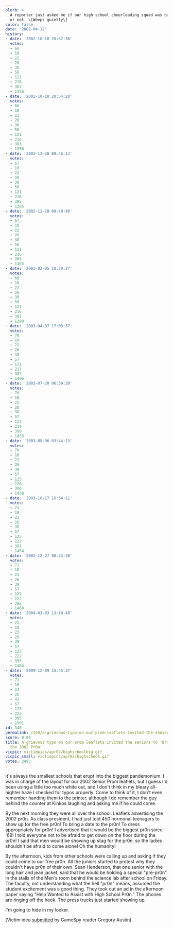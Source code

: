 ```yaml
---
blurb: >
  A reporter just asked me if our high school cheerleading squad was barely legal
  or not. \[Weeps quietly\]
color: false
date: '2002-04-12'
history:
- date: '2002-10-10 20:52:30'
  votes:
  - 66
  - 10
  - 22
  - 26
  - 38
  - 56
  - 121
  - 216
  - 383
  - 1356
- date: '2002-10-10 20:54:20'
  votes:
  - 66
  - 10
  - 22
  - 26
  - 38
  - 56
  - 121
  - 216
  - 383
  - 1356
- date: '2002-12-28 09:46:13'
  votes:
  - 67
  - 10
  - 22
  - 26
  - 38
  - 56
  - 121
  - 216
  - 385
  - 1385
- date: '2002-12-28 09:48:48'
  votes:
  - 67
  - 10
  - 22
  - 26
  - 38
  - 56
  - 121
  - 216
  - 385
  - 1385
- date: '2003-02-05 10:29:27'
  votes:
  - 68
  - 10
  - 22
  - 26
  - 38
  - 56
  - 121
  - 216
  - 385
  - 1390
- date: '2003-04-07 17:03:37'
  votes:
  - 70
  - 10
  - 22
  - 26
  - 38
  - 57
  - 121
  - 217
  - 387
  - 1406
- date: '2003-07-20 06:39:20'
  votes:
  - 70
  - 10
  - 22
  - 26
  - 38
  - 57
  - 125
  - 219
  - 390
  - 1433
- date: '2003-08-06 03:44:13'
  votes:
  - 70
  - 10
  - 22
  - 26
  - 38
  - 57
  - 125
  - 220
  - 390
  - 1438
- date: '2003-10-17 16:54:11'
  votes:
  - 71
  - 10
  - 23
  - 26
  - 39
  - 57
  - 125
  - 222
  - 391
  - 1454
- date: '2003-12-27 08:33:30'
  votes:
  - 71
  - 10
  - 23
  - 26
  - 39
  - 57
  - 125
  - 222
  - 392
  - 1468
- date: '2004-03-03 13:10:40'
  votes:
  - 71
  - 10
  - 23
  - 26
  - 39
  - 57
  - 125
  - 222
  - 393
  - 1484
- date: '2009-12-09 15:45:37'
  votes:
  - 71
  - 10
  - 23
  - 26
  - 41
  - 57
  - 125
  - 223
  - 395
  - 1501
id: 340
permalink: /340/a-grievous-typo-on-our-prom-leaflets-invited-the-seniors-to-bring-a-date-to-the-2002-pr0n/
score: 8.84
title: A grievous typo on our prom leaflets invited the seniors to 'Bring a Date to
  the 2002 Pr0n'
vicpic: victimpics/apr02/highschoolbig.gif
vicpic_small: victimpics/apr02/highschool.gif
votes: 2493
---
```


It's always the smallest schools that erupt into the biggest
pandemonium. I was in charge of the layout for our 2002 Senior Prom
leaflets, but I guess I'd been using a little too much white out, and I
don't think in my bleary all-nighter haze I checked for typos properly.
Come to think of it, I don't even remember handing them to the printer,
although I do remember the guy behind the counter at Kinkos laughing and
asking me if he could come.

By the next morning they were all over the school. Leaflets advertising
the 2002 pr0n. As class president, I had just told 450 hormonal
teenagers to show up for the free pr0n! To bring a date to the pr0n! To
dress appropriately for pr0n! I advertised that it would be the biggest
pr0n since '69! I told everyone not to be afraid to get down on the
floor during the pr0n! I said that men would be showing up stag for the
pr0n, so the ladies shouldn't be afraid to come alone! Oh the humanity!

By the afternoon, kids from other schools were calling up and asking if
they could come to our free pr0n. All the juniors started to protest why
they couldn't have pr0n of their own. Sean Henderson, that one senior
with the long hair and jean jacket, said that he would be holding a
special "pre-pr0n" in the stalls of the Men's room behind the science
lab after school on Friday. The faculty, not understanding what the hell
"pr0n" means, assumed the student excitement was a good thing. They took
out an ad in the afternoon paper saying "Help Wanted to Assist with High
School Pr0n." The phones are ringing off the hook. The press trucks just
started showing up.

I'm going to hide in my locker.

\[Victim idea [submitted](mailto:feedback@gamespy.com) by GameSpy reader
Gregory Austin\]